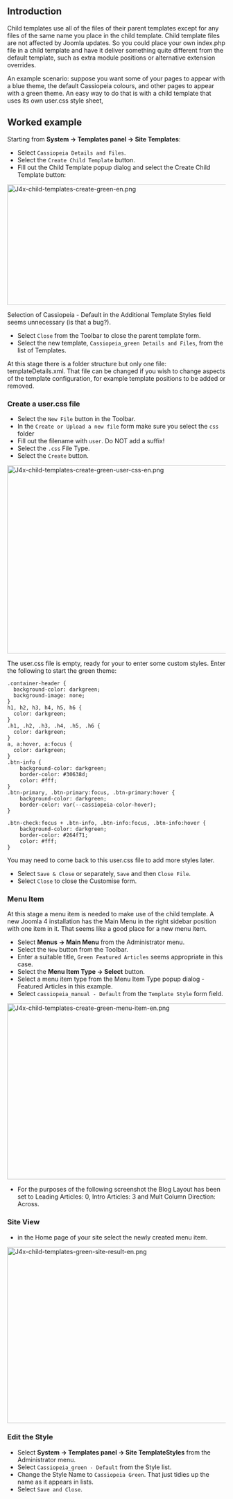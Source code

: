 <!-- Filename: J4.x:Child_Templates / Display title: Child Templates -->

## Introduction

Child templates use all of the files of their parent templates except
for any files of the same name you place in the child template. Child
template files are not affected by Joomla updates. So you could place
your own index.php file in a child template and have it deliver
something quite different from the default template, such as extra
module positions or alternative extension overrides.

An example scenario: suppose you want some of your pages to appear with
a blue theme, the default Cassiopeia colours, and other pages to appear
with a green theme. An easy way to do that is with a child template that
uses its own user.css style sheet,

## Worked example

Starting from **System **→** Templates panel **→** Site Templates**:

- Select `Cassiopeia Details and Files`.
- Select the `Create Child Template` button.
- Fill out the Child Template popup dialog and select the Create Child
  Template button:

<img
src="https://docs.joomla.org/images/d/dd/J4x-child-templates-create-green-en.png"
class="thumbborder" decoding="async" data-file-width="789"
data-file-height="278" width="789" height="278"
alt="J4x-child-templates-create-green-en.png" />

Selection of Cassiopeia - Default in the Additional Template Styles
field seems unnecessary (is that a bug?).

- Select `Close` from the Toolbar to close the parent template form.
- Select the new template, `Cassiopeia_green Details and Files`, from
  the list of Templates.

At this stage there is a folder structure but only one file:
templateDetails.xml. That file can be changed if you wish to change
aspects of the template configuration, for example template positions to
be added or removed.

### Create a user.css file

- Select the `New File` button in the Toolbar.
- In the `Create or Upload a new file` form make sure you select the
  `css` folder
- Fill out the filename with `user`. Do NOT add a suffix!
- Select the `.css` File Type.
- Select the `Create` button.

<img
src="https://docs.joomla.org/images/thumb/8/81/J4x-child-templates-create-green-user-css-en.png/800px-J4x-child-templates-create-green-user-css-en.png"
class="thumbborder" decoding="async"
srcset="https://docs.joomla.org/images/8/81/J4x-child-templates-create-green-user-css-en.png 1.5x"
data-file-width="1000" data-file-height="543" width="800" height="434"
alt="J4x-child-templates-create-green-user-css-en.png" />

The user.css file is empty, ready for your to enter some custom styles.
Enter the following to start the green theme:

    .container-header {
      background-color: darkgreen;
      background-image: none;
    }
    h1, h2, h3, h4, h5, h6 {
      color: darkgreen;
    }
    .h1, .h2, .h3, .h4, .h5, .h6 {
      color: darkgreen;
    }
    a, a:hover, a:focus {
      color: darkgreen;
    }
    .btn-info {
        background-color: darkgreen;
        border-color: #30638d;
        color: #fff;
    }
    .btn-primary, .btn-primary:focus, .btn-primary:hover {
        background-color: darkgreen;
        border-color: var(--cassiopeia-color-hover);
    }

    .btn-check:focus + .btn-info, .btn-info:focus, .btn-info:hover {
        background-color: darkgreen;
        border-color: #264f71;
        color: #fff;
    }

You may need to come back to this user.css file to add more styles
later.

- Select `Save & Close` or separately, `Save` and then `Close File`.
- Select `Close` to close the Customise form.

### Menu Item

At this stage a menu item is needed to make use of the child template. A
new Joomla 4 installation has the Main Menu in the right sidebar
position with one item in it. That seems like a good place for a new
menu item.

- Select **Menus **→** Main Menu** from the Administrator menu.
- Select the `New` button from the Toolbar.
- Enter a suitable title, `Green Featured Articles` seems appropriate in
  this case.
- Select the **Menu Item Type **→** Select** button.
- Select a menu item type from the Menu Item Type popup dialog -
  Featured Articles in this example.
- Select `cassiopeia_manual - Default` from the `Template Style` form
  field.

<img
src="https://docs.joomla.org/images/thumb/8/87/J4x-child-templates-create-green-menu-item-en.png/800px-J4x-child-templates-create-green-menu-item-en.png"
class="thumbborder" decoding="async"
srcset="https://docs.joomla.org/images/8/87/J4x-child-templates-create-green-menu-item-en.png 1.5x"
data-file-width="1000" data-file-height="507" width="800" height="406"
alt="J4x-child-templates-create-green-menu-item-en.png" />

- For the purposes of the following screenshot the Blog Layout has been
  set to Leading Articles: 0, Intro Articles: 3 and Mult Column
  Direction: Across.

### Site View

- in the Home page of your site select the newly created menu item.

<img
src="https://docs.joomla.org/images/thumb/f/f6/J4x-child-templates-green-site-result-en.png/800px-J4x-child-templates-green-site-result-en.png"
class="thumbborder" decoding="async"
srcset="https://docs.joomla.org/images/f/f6/J4x-child-templates-green-site-result-en.png 1.5x"
data-file-width="1000" data-file-height="508" width="800" height="406"
alt="J4x-child-templates-green-site-result-en.png" />

### Edit the Style

- Select **System **→** Templates panel **→** Site TemplateStyles** from
  the Administrator menu.
- Select `Cassiopeia_green - Default` from the Style list.
- Change the Style Name to `Cassiopeia Green`. That just tidies up the
  name as it appears in lists.
- Select `Save and Close`.
